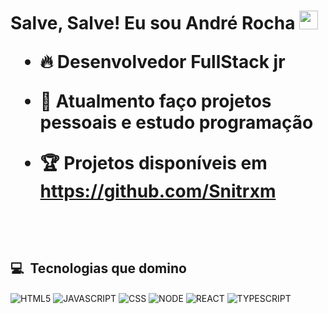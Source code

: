 <h1> Salve, Salve! Eu sou André Rocha <img src="https://raw.githubusercontent.com/kaueMarques/kaueMarques/master/hi.gif" width="30px"</h1> 
  
 - 🔥 Desenvolvedor FullStack jr
  
 - 🔭 Atualmento faço projetos pessoais e estudo programação
  
 - 🏆 Projetos disponíveis em https://github.com/Snitrxm
  
  <br/>
  
  ## 💻 &nbsp;Tecnologias que domino
  
  <img align="center" alt="HTML5" src="https://img.shields.io/badge/HTML5-E34F26?style=for-the-badge&logo=html5&logoColor=white">
  
  <img align="center" alt="JAVASCRIPT" src="https://img.shields.io/badge/JavaScript-F7DF1E?style=for-the-badge&logo=javascript&logoColor=black">
  
  <img align="center" alt="CSS" src="https://img.shields.io/badge/CSS3-1572B6?style=for-the-badge&logo=css3&logoColor=white">
  
  <img align="center" alt="NODE" src="https://img.shields.io/badge/Node.js-43853D?style=for-the-badge&logo=node.js&logoColor=white">
  
  <img align="center" alt="REACT" src="https://img.shields.io/badge/React-20232A?style=for-the-badge&logo=react&logoColor=61DAFB">
  
  <img align="center" alt="TYPESCRIPT" src="https://img.shields.io/badge/TypeScript-007ACC?style=for-the-badge&logo=typescript&logoColor=white">
  
